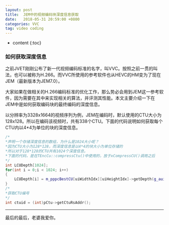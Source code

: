 ```yaml
---
layout: post
title:  JEM中的视频编码块深度信息获取
date:   2018-05-31 20:59:00 +0800
categories: VVC
tag: video coding
---
```


* content
{:toc}


### 如何获取深度信息

之前JVET刚刚公布了新一代视频编码标准的名字，叫VVC。按照之前一贯的叫法，也可以被称为H.266。而VVC所使用的参考软件也从HEVC的HM变为了现在JEM（最新版本为JEM7.0）。

大家如果在做相关的H.266编码标准的优化工作，那么势必会用到JEM这一参考软件，因为需要在其中来实现相关的算法，并评测其性能。本文主要介绍一下在JEM中是如何获取编码块的最终编码的深度信息。

以分辨率为3328x1664的视频序列为例，JEM在编码时，默认使用的CTU大小为128x128。所以在编码该视频时，共有338个CTU。下面的代码说明如何获取每个CTU内以4*4为单位的块的深度信息。

```c++
/*
*声明一个存储深度信息的数组，为什么是1024大小呢？
*因为CTU大小为128*128，而深度信息是以4*4的块大小为单位存储的
*所以对于128*128的CTU共有1024个深度信息。
*下面的代码，是在TEncCu::compressCtu()中使用的，放于xCompressCU()调用之后
*/
int LCUDepth[1024]; 
for(int i = 0;i < 1024; i++)
{
    LCUDepth[i] = m_pppcBestCU[uiWidthIdx][uiHeightIdx]->getDepth(g_auiRasterToZscan[i]);
}
/*
*获取CTU编号
*/
int ctuid = (int)pCtu->getCtuRsAddr();
```













<hr>
​最后的最后，老婆我爱你。








